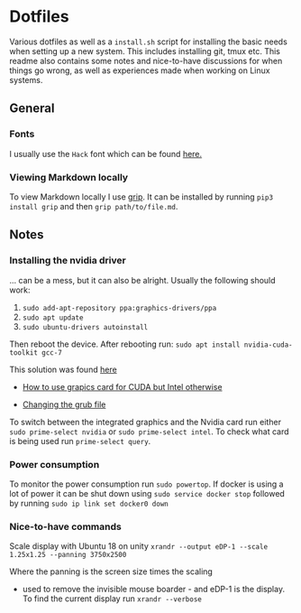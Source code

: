 # Dotfiles
Various dotfiles as well as a `install.sh` script for installing
the basic needs when setting up a new system. This includes installing
git, tmux etc. This readme also contains some notes and nice-to-have
discussions for when things go wrong, as well as experiences made
when working on Linux systems.

## General
### Fonts
I usually use the `Hack` font which can be found [here.](https://github.com/ryanoasis/nerd-fonts/tree/master/patched-fonts/Hack#quick-installation)

### Viewing Markdown locally
To view Markdown locally I use [grip](https://github.com/joeyespo/grip). It can be installed
by running `pip3 install grip` and then `grip path/to/file.md`.

## Notes
### Installing the nvidia driver
... can be a mess, but it can also be alright. Usually the following
should work:

1. `sudo add-apt-repository ppa:graphics-drivers/ppa`
2. `sudo apt update`
3. `sudo ubuntu-drivers autoinstall`

Then reboot the device. After rebooting run:
`sudo apt install nvidia-cuda-toolkit gcc-7`

This solution was found [here](https://askubuntu.com/questions/1028830/how-do-i-install-cuda-on-ubuntu-18-04)

* [How to use grapics card for CUDA but Intel otherwise](https://gist.github.com/alexlee-gk/76a409f62a53883971a18a11af93241b)

* [Changing the grub file](https://askubuntu.com/questions/866437/function-keys-do-not-work-brightness-sound-ubuntu-16-04)

To switch between the integrated graphics and the Nvidia card run either
`sudo prime-select nvidia` or `sudo prime-select intel`. To check what
card is being used run `prime-select query`.

### Power consumption
To monitor the power consumption run `sudo powertop`.
If docker is using a lot of power it can be shut down using `sudo service docker stop`
followed by running `sudo ip link set docker0 down`

### Nice-to-have commands
Scale display with Ubuntu 18 on unity
`xrandr --output eDP-1 --scale 1.25x1.25 --panning 3750x2500`

Where the panning is the screen size times the scaling
- used to remove the invisible mouse boarder - and eDP-1 is the display.
To find the current display run `xrandr --verbose`
